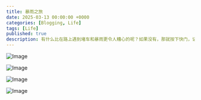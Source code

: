 ```yaml
---
title: 暴雨之旅
date: 2025-03-13 00:00:00 +0000
categories: [Blogging, Life]
tags: [Life]
published: true
description: 有什么比在路上遇到堵车和暴雨更令人糟心的呢？如果没有，那就按下快门，记录下这样特别的时刻吧！
---
```


![Image](/2025-03-13-on-the-road-2/1.jpeg)

![Image](/2025-03-13-on-the-road-2/2.jpeg)

![Image](/2025-03-13-on-the-road-2/3.jpeg)

![Image](/2025-03-13-on-the-road-2/4.jpeg)